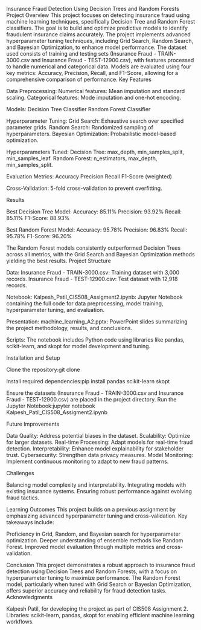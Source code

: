 Insurance Fraud Detection Using Decision Trees and Random Forests
Project Overview
This project focuses on detecting insurance fraud using machine learning techniques, specifically Decision Tree and Random Forest classifiers. The goal is to build and optimize predictive models to identify fraudulent insurance claims accurately. The project implements advanced hyperparameter tuning techniques, including Grid Search, Random Search, and Bayesian Optimization, to enhance model performance.
The dataset used consists of training and testing sets (Insurance Fraud - TRAIN-3000.csv and Insurance Fraud - TEST-12900.csv), with features processed to handle numerical and categorical data. Models are evaluated using four key metrics: Accuracy, Precision, Recall, and F1-Score, allowing for a comprehensive comparison of performance.
Key Features

Data Preprocessing:
Numerical features: Mean imputation and standard scaling.
Categorical features: Mode imputation and one-hot encoding.


Models:
Decision Tree Classifier
Random Forest Classifier


Hyperparameter Tuning:
Grid Search: Exhaustive search over specified parameter grids.
Random Search: Randomized sampling of hyperparameters.
Bayesian Optimization: Probabilistic model-based optimization.


Hyperparameters Tuned:
Decision Tree: max_depth, min_samples_split, min_samples_leaf.
Random Forest: n_estimators, max_depth, min_samples_split.


Evaluation Metrics:
Accuracy
Precision
Recall
F1-Score (weighted)


Cross-Validation: 5-fold cross-validation to prevent overfitting.

Results

Best Decision Tree Model:
Accuracy: 85.11%
Precision: 93.92%
Recall: 85.11%
F1-Score: 88.93%


Best Random Forest Model:
Accuracy: 95.78%
Precision: 96.83%
Recall: 95.78%
F1-Score: 96.20%



The Random Forest models consistently outperformed Decision Trees across all metrics, with the Grid Search and Bayesian Optimization methods yielding the best results.
Project Structure

Data:
Insurance Fraud - TRAIN-3000.csv: Training dataset with 3,000 records.
Insurance Fraud - TEST-12900.csv: Test dataset with 12,918 records.


Notebook:
Kalpesh_Patil_CIS508_Assigment2.ipynb: Jupyter Notebook containing the full code for data preprocessing, model training, hyperparameter tuning, and evaluation.


Presentation:
machine_learning_A2.pptx: PowerPoint slides summarizing the project methodology, results, and conclusions.


Scripts:
The notebook includes Python code using libraries like pandas, scikit-learn, and skopt for model development and tuning.



Installation and Setup

Clone the repository:git clone <repository-url>


Install required dependencies:pip install pandas scikit-learn skopt


Ensure the datasets (Insurance Fraud - TRAIN-3000.csv and Insurance Fraud - TEST-12900.csv) are placed in the project directory.
Run the Jupyter Notebook:jupyter notebook Kalpesh_Patil_CIS508_Assigment2.ipynb



Future Improvements

Data Quality: Address potential biases in the dataset.
Scalability: Optimize for larger datasets.
Real-time Processing: Adapt models for real-time fraud detection.
Interpretability: Enhance model explainability for stakeholder trust.
Cybersecurity: Strengthen data privacy measures.
Model Monitoring: Implement continuous monitoring to adapt to new fraud patterns.

Challenges

Balancing model complexity and interpretability.
Integrating models with existing insurance systems.
Ensuring robust performance against evolving fraud tactics.

Learning Outcomes
This project builds on a previous assignment by emphasizing advanced hyperparameter tuning and cross-validation. Key takeaways include:

Proficiency in Grid, Random, and Bayesian search for hyperparameter optimization.
Deeper understanding of ensemble methods like Random Forest.
Improved model evaluation through multiple metrics and cross-validation.

Conclusion
This project demonstrates a robust approach to insurance fraud detection using Decision Trees and Random Forests, with a focus on hyperparameter tuning to maximize performance. The Random Forest model, particularly when tuned with Grid Search or Bayesian Optimization, offers superior accuracy and reliability for fraud detection tasks.
Acknowledgments

Kalpesh Patil, for developing the project as part of CIS508 Assignment 2.
Libraries: scikit-learn, pandas, skopt for enabling efficient machine learning workflows.


